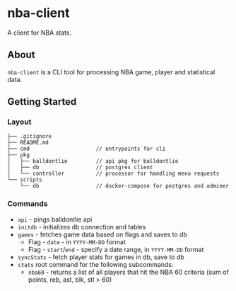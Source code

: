 # nba-client
A client for NBA stats.

## About
`nba-client` is a CLI tool for processing NBA game, player and statistical data.

## Getting Started

### Layout
```
├── .gitignore
├── README.md
├── cmd                     // entrypoints for cli
├── pkg
│   ├── balldontlie         // api pkg for balldontlie
│   ├── db                  // postgres client
│   └── controller          // processor for handling menu requests
└── scripts
    └── db                  // docker-compose for postgres and adminer
```

### Commands

* `api` - pings balldontlie api 
* `initdb` - initializes db connection and tables
* `games` - fetches game data based on flags and saves to db 
    * Flag - `date` - in `YYYY-MM-DD` format
    * Flag - `start`/`end` - specify a date range, in `YYYY-MM-DD` format
* `syncStats` - fetch player stats for games in db, save to db
* `stats` root command for the following subcommands:
    * `nba60` - returns a list of all players that hit the NBA 60 criteria (sum of points, reb, ast, blk, stl > 60)
